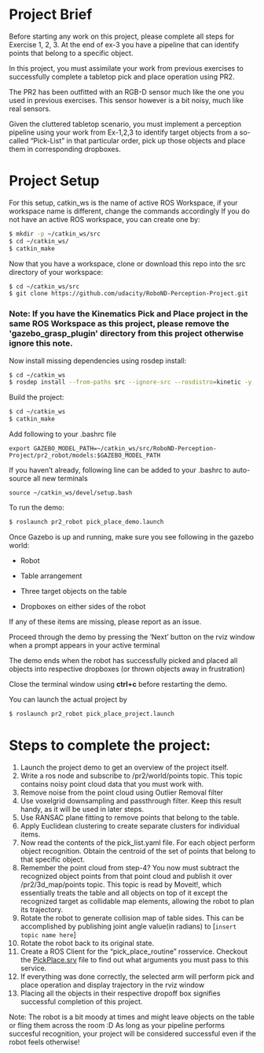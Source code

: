 # Project Brief
Before starting any work on this project, please complete all steps for Exercise 1, 2, 3. At the end of ex-3 you have a pipeline that can identify points that belong to a specific object.

In this project, you must assimilate your work from previous exercises to successfully complete a tabletop pick and place operation using PR2.

The PR2 has been outfitted with an RGB-D sensor much like the one you used in previous exercises. This sensor however is a bit noisy, much like real sensors.

Given the cluttered tabletop scenario, you must implement a perception pipeline using your work from Ex-1,2,3 to identify target objects from a so-called “Pick-List” in that particular order, pick up those objects and place them in corresponding dropboxes.

# Project Setup
For this setup, catkin_ws is the name of active ROS Workspace, if your workspace name is different, change the commands accordingly
If you do not have an active ROS workspace, you can create one by:

```sh
$ mkdir -p ~/catkin_ws/src
$ cd ~/catkin_ws/
$ catkin_make
```

Now that you have a workspace, clone or download this repo into the src directory of your workspace:
```sh
$ cd ~/catkin_ws/src
$ git clone https://github.com/udacity/RoboND-Perception-Project.git
```
### Note: If you have the Kinematics Pick and Place project in the same ROS Workspace as this project, please remove the 'gazebo_grasp_plugin' directory from this project otherwise ignore this note. 

Now install missing dependencies using rosdep install:
```sh
$ cd ~/catkin_ws
$ rosdep install --from-paths src --ignore-src --rosdistro=kinetic -y
```
Build the project:
```sh
$ cd ~/catkin_ws
$ catkin_make
```
Add following to your .bashrc file
```
export GAZEBO_MODEL_PATH=~/catkin_ws/src/RoboND-Perception-Project/pr2_robot/models:$GAZEBO_MODEL_PATH
```

If you haven’t already, following line can be added to your .bashrc to auto-source all new  terminals
```
source ~/catkin_ws/devel/setup.bash
```

To run the demo:
```sh
$ roslaunch pr2_robot pick_place_demo.launch
```
Once Gazebo is up and running, make sure you see following in the gazebo world:
- Robot

- Table arrangement

- Three target objects on the table

- Dropboxes on either sides of the robot


If any of these items are missing, please report as an issue.

Proceed through the demo by pressing the ‘Next’ button on the rviz window when a prompt appears in your active terminal

The demo ends when the robot has successfully picked and placed all objects into respective dropboxes (or thrown objects away in frustration)

Close the terminal window using **ctrl+c** before restarting the demo.

You can launch the actual project by
```sh
$ roslaunch pr2_robot pick_place_project.launch
```

# Steps to complete the project:
1. Launch the project demo to get an overview of the project itself.
2. Write a ros node and subscribe to /pr2/world/points topic. This topic contains noisy point cloud data that you must work with. 
3. Remove noise from the point cloud using Outlier Removal filter
4. Use voxelgrid downsampling and passthrough filter. Keep this result handy, as it will be used in later steps.
5. Use RANSAC plane fitting to remove points that belong to the table.
6. Apply Euclidean clustering to create separate clusters for individual items.
7. Now read the contents of the pick_list.yaml file. For each object perform object recognition. Obtain the centroid of the set of points that belong to that specific object.
8. Remember the point cloud from step-4? You now must subtract the recognized object points from that point cloud and publish it over /pr2/3d_map/points topic. This topic is read by Moveit!, which essentially treats the table and all objects on top of it except the recognized target as collidable map elements, allowing the robot to plan its trajectory.
9. Rotate the robot to generate collision map of table sides. This can be accomplished by publishing joint angle value(in radians) to [`insert topic name here`] 
10. Rotate the robot back to its original state.
11. Create a ROS Client for the “pick_place_routine” rosservice. Checkout the [PickPlace.srv](https://github.com/udacity/RoboND-Perception-Project/tree/master/pr2_robot/srv) file to find out what arguments you must pass to this service.
12. If everything was done correctly, the selected arm will perform pick and place operation and display trajectory in the rviz window
13. Placing all the objects in their respective dropoff box signifies successful completion of this project. 

Note: The robot is a bit moody at times and might leave objects on the table or fling them across the room :D
As long as your pipeline performs succesful recognition, your project will be considered successful even if the robot feels otherwise!
